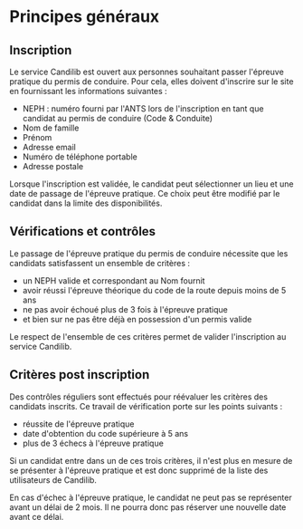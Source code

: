 # Principes généraux

## Inscription
Le service Candilib est ouvert aux personnes souhaitant passer l'épreuve pratique du permis de conduire. Pour cela, elles doivent d'inscrire sur le site en fournissant les informations suivantes :
* NEPH : numéro fourni par l'ANTS lors de l'inscription en tant que candidat au permis de conduire (Code & Conduite)
* Nom de famille
* Prénom
* Adresse email
* Numéro de téléphone portable
* Adresse postale

Lorsque l'inscription est validée, le candidat peut sélectionner un lieu et une date de passage de l'épreuve pratique. Ce choix peut être modifié par le candidat dans la limite des disponibilités.

## Vérifications et contrôles

Le passage de l'épreuve pratique du permis de conduire nécessite que les candidats satisfassent un ensemble de critères :
* un NEPH valide et correspondant au Nom fournit
* avoir réussi l'épreuve théorique du code de la route depuis moins de 5 ans
* ne pas avoir échoué plus de 3 fois à l'épreuve pratique
* et bien sur ne pas être déjà en possession d'un permis valide 

Le respect de l'ensemble de ces critères permet de valider l'inscription au service Candilib.

## Critères post inscription
Des contrôles réguliers sont effectués pour réévaluer les critères des candidats inscrits. Ce travail de vérification porte sur les points suivants :
* réussite de l'épreuve pratique
* date d'obtention du code supérieure à 5 ans
* plus de 3 échecs à l'épreuve pratique

Si un candidat entre dans un de ces trois critères, il n'est plus en mesure de se présenter à l'épreuve pratique et est donc supprimé de la liste des utilisateurs de Candilib.

En cas d'échec à l'épreuve pratique, le candidat ne peut pas se représenter avant un délai de 2 mois. Il ne pourra donc pas réserver une nouvelle date avant ce délai.
